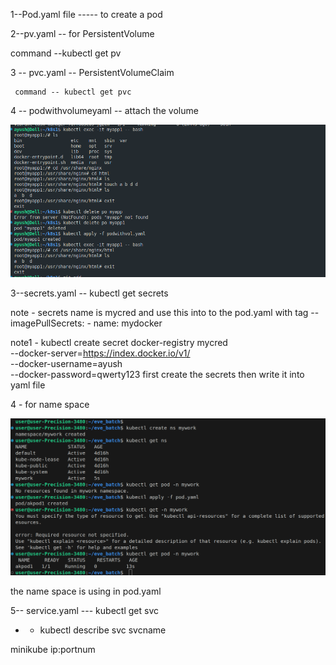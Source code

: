 1--Pod.yaml  file ----- to create a pod 



2--pv.yaml -- for PersistentVolume    

  command  --kubectl get pv 



3 -- pvc.yaml --  PersistentVolumeClaim

     command -- kubectl get pvc 

4 -- podwithvolumeyaml  -- attach the volume 



   ![alt text](<Screenshot from 2025-09-22 15-30-34-1.png>)
     
      





3--secrets.yaml  --    kubectl get secrets 

note - secrets name is mycred  and use this into to the pod.yaml with tag --imagePullSecrets:
    - name: mydocker 
 


note1 - kubectl create secret docker-registry mycred \
  --docker-server=https://index.docker.io/v1/ \
  --docker-username=ayush \
  --docker-password=qwerty123   first create the secrets then write it into yaml file 




4 -   for name space 

   ![alt text](<image (1).png>)




   the name space is using in pod.yaml 





5--    service.yaml   --- kubectl get svc


  - -  kubectl describe svc  svcname 

   minikube ip:portnum 


     